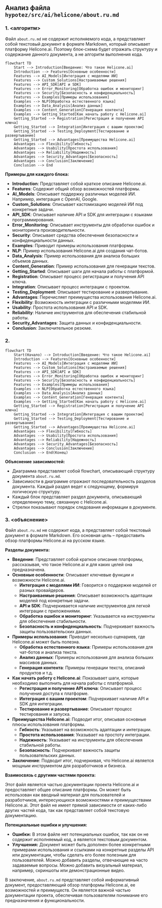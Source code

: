 ## Анализ файла `hypotez/src/ai/helicone/about.ru.md`

### 1. <алгоритм>

Файл `about.ru.md` не содержит исполняемого кода, а представляет собой текстовый документ в формате Markdown, который описывает платформу Helicone.ai. Поэтому блок-схема будет отражать структуру и содержание данного документа, а не алгоритм выполнения кода.

```mermaid
flowchart TD
    Start --> Introduction[Введение: Что такое Helicone.ai]
    Introduction --> Features[Основные особенности]
    Features --> AI_Models[Интеграция с моделями ИИ]
    Features --> Custom_Solutions[Настраиваемые решения]
    Features --> API_SDK[API и SDK]
    Features --> Error_Monitoring[Обработка ошибок и мониторинг]
    Features --> Security[Безопасность и конфиденциальность]
    Features --> Examples[Примеры использования]
    Examples --> NLP[Обработка естественного языка]
    Examples --> Data_Analysis[Анализ данных]
    Examples --> Content_Generation[Генерация контента]
    Examples --> Getting_Started[Как начать работу с Helicone.ai]
    Getting_Started --> Registration[Регистрация и получение API ключа]
    Getting_Started --> Integration[Интеграция с вашим проектом]
    Getting_Started --> Testing_Deployment[Тестирование и развертывание]
    Getting_Started --> Advantages[Преимущества Helicone.ai]
    Advantages --> Flexibility[Гибкость]
    Advantages --> Usability[Простота использования]
    Advantages --> Reliability[Надежность]
    Advantages --> Security_Advantages[Безопасность]
    Advantages --> Conclusion[Заключение]
    Conclusion --> End
```

**Примеры для каждого блока:**

*   **Introduction**:  Представляет собой краткое описание Helicone.ai.
*   **Features**: Содержит общий обзор возможностей платформы.
*   **AI_Models**: Описывает поддержку различных моделей ИИ. Например, интеграция с OpenAI, Google.
*   **Custom_Solutions**: Описывает кастомизацию моделей ИИ под конкретные задачи.
*   **API_SDK**: Описывает наличие API и SDK для интеграции с языками программирования.
*   **Error_Monitoring**: Описывает инструменты для обработки ошибок и мониторинга производительности.
*   **Security**: Описывает средства обеспечения безопасности и конфиденциальности данных.
*   **Examples**: Приводит примеры использования платформы.
*   **NLP**: Пример использования Helicone.ai для создания чат-ботов.
*   **Data_Analysis**: Пример использования для анализа больших объемов данных.
*   **Content_Generation**: Пример использования для генерации текстов.
*   **Getting_Started**: Описывает шаги для начала работы с платформой.
*   **Registration**: Описывает процесс регистрации и получения API ключа.
*   **Integration**: Описывает процесс интеграции с проектом.
*   **Testing_Deployment**: Описывает тестирование и развертывание.
*   **Advantages**:  Перечисляет преимущества использования Helicone.ai.
*   **Flexibility**:  Возможность интеграции с различными моделями ИИ.
*   **Usability**:  Простота использования API и SDK.
*   **Reliability**:  Наличие инструментов для обеспечения стабильной работы.
*  **Security_Advantages**: Защита данных и конфиденциальности.
*   **Conclusion**: Заключительное резюме.

### 2. <mermaid>

```mermaid
flowchart TD
    Start(Начало) --> Introduction[Введение: Что такое Helicone.ai]
    Introduction --> Features[Основные особенности]
    Features --> AI_Models[Интеграция с моделями ИИ]
    Features --> Custom_Solutions[Настраиваемые решения]
    Features --> API_SDK[API и SDK]
    Features --> Error_Monitoring[Обработка ошибок и мониторинг]
    Features --> Security[Безопасность и конфиденциальность]
    Features --> Examples[Примеры использования]
    Examples --> NLP[Обработка естественного языка]
    Examples --> Data_Analysis[Анализ данных]
    Examples --> Content_Generation[Генерация контента]
    Examples --> Getting_Started[Как начать работу с Helicone.ai]
    Getting_Started --> Registration[Регистрация и получение API ключа]
    Getting_Started --> Integration[Интеграция с вашим проектом]
    Getting_Started --> Testing_Deployment[Тестирование и развертывание]
    Getting_Started --> Advantages[Преимущества Helicone.ai]
    Advantages --> Flexibility[Гибкость]
    Advantages --> Usability[Простота использования]
    Advantages --> Reliability[Надежность]
    Advantages --> Security_Advantages[Безопасность]
    Advantages --> Conclusion[Заключение]
    Conclusion --> End(Конец)
```

**Объяснение зависимостей:**

*   Диаграмма представляет собой flowchart, описывающий структуру документа `about.ru.md`.
*   Зависимости в диаграмме отражают последовательность разделов документа. Каждый раздел ведет к следующему, формируя логическую структуру.
*   Каждый блок представляет раздел документа, описывающий определенную тему, связанную с Helicone.ai.
*   Стрелки показывают порядок следования информации в документе.

### 3. <объяснение>

Файл `about.ru.md` не содержит кода, а представляет собой текстовый документ в формате Markdown. Его основная цель – предоставить обзор платформы Helicone.ai на русском языке.

**Разделы документа:**

*   **Введение**: Представляет собой краткое описание платформы, рассказывая, что такое Helicone.ai и для каких целей она предназначена.
*   **Основные особенности**: Описывает ключевые функции и возможности Helicone.ai.  
    *   **Интеграция с моделями ИИ**: Говорится о поддержке моделей от разных провайдеров.
    *   **Настраиваемые решения**: Описывает возможность адаптации моделей под конкретные задачи.
    *   **API и SDK**: Подчеркивается наличие инструментов для легкой интеграции с приложениями.
    *   **Обработка ошибок и мониторинг**: Указывается на инструменты для обеспечения стабильности.
    *   **Безопасность и конфиденциальность**: Подчеркивает важность защиты пользовательских данных.
*   **Примеры использования**: Приводит несколько сценариев, где Helicone.ai может быть полезна.
    *   **Обработка естественного языка**:  Примеры использования для чат-ботов и анализа текста.
    *   **Анализ данных**: Примеры использования для анализа больших массивов данных.
    *   **Генерация контента**: Примеры генерации текста, описаний продуктов и т.д.
*   **Как начать работу с Helicone.ai**: Показывает шаги, которые необходимо выполнить для начала работы с платформой.
    *   **Регистрация и получение API ключа**:  Описывает процесс получения доступа к платформе.
    *   **Интеграция с вашим проектом**:  Подчеркивает наличие API и SDK для интеграции.
    *   **Тестирование и развертывание**:  Описывает процесс тестирования и запуска.
*   **Преимущества Helicone.ai**: Подводит итог, описывая основные плюсы использования платформы.
    *   **Гибкость**: Указывает на возможность адаптации и интеграции.
    *   **Простота использования**:  Указывает на простоту интеграции.
    *   **Надежность**: Указывает на инструменты для обеспечения стабильной работы.
    *   **Безопасность**: Подчеркивает важность защиты пользовательских данных.
*   **Заключение**: Подводит итог, подчеркивая, что Helicone.ai является мощным инструментом для разработчиков и бизнеса.

**Взаимосвязь с другими частями проекта:**

Этот файл является частью документации проекта Helicone.ai и предоставляет общее описание платформы. Он может быть использован как вводный материал для пользователей и разработчиков, интересующихся возможностями и преимуществами Helicone.ai. Этот файл не имеет прямой зависимости от каких-либо других частей кода, так как представляет собой текстовую документацию.

**Потенциальные ошибки и улучшения:**

*   **Ошибки:** В этом файле нет потенциальных ошибок, так как он не содержит исполняемый код, а является текстовым документом.
*   **Улучшения:** Документ может быть дополнен более конкретными примерами использования и ссылками на конкретные разделы API или документации, чтобы сделать его более полезным для пользователей. Можно добавить разделы, отвечающие на часто задаваемые вопросы. Можно добавить визуальный материал, например, скриншоты или демонстрационные видео.

В заключение, `about.ru.md` представляет собой информативный документ, предоставляющий обзор платформы Helicone.ai, ее возможностей и преимуществ. Он является важной частью документации проекта, обеспечивая пользователям понимание его предназначения и функциональности.